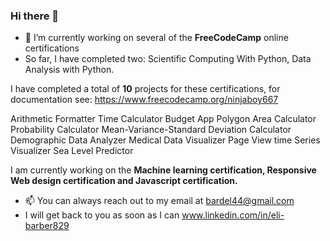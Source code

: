 ### Hi there 👋


- 🔭 I’m currently working on several of the **FreeCodeCamp** online certifications
- So far, I have completed two: Scientific Computing With Python, Data Analysis with Python.

I have completed a total of **10** projects for these certifications, for documentation see:
https://www.freecodecamp.org/ninjaboy667

Arithmetic Formatter
Time Calculator
Budget App
Polygon Area Calculator
Probability Calculator
Mean-Variance-Standard Deviation Calculator
Demographic Data Analyzer 
Medical Data Visualizer
Page View time Series Visualizer
Sea Level Predictor


I am currently working on the **Machine learning certification, Responsive Web design certification and Javascript certification.** 



-  📫 You can always reach out to my email at bardel44@gmail.com
-  I will get back to you as soon as I can
www.linkedin.com/in/eli-barber829

<!--
**ninjaboy667/ninjaboy667** is a ✨ _special_ ✨ repository because its `README.md` (this file) appears on your GitHub profile.

Here are some ideas to get you started:

- 🔭 I’m currently working on
- 🌱 I’m currently learning ...
- 👯 I’m looking to collaborate on ...
- 🤔 I’m looking for help with ...
- 💬 Ask me about ...
- 📫 How to reach me: ...
- 😄 Pronouns: ...
- ⚡ Fun fact: ...
-->
